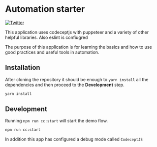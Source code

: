# Automation starter
[![Twitter](https://img.shields.io/twitter/url/http/shields.io.svg?style=social&maxAge=2592000)](http://twitter.com/SJOrrillo)

This application uses codeceptjs with puppeteer and a variety of other helpful libraries. Also eslint is confiugred

The purpose of this application is for learning the basics and how to use good practices and useful tools in automation.


## Installation

After cloning the repository it should be enough to `yarn install` all the dependencies and then proceed to the **Development** step.

```bash
yarn install
```

## Development

Running `npm run cc:start` will start the demo flow.


```bash
npm run cc:start
```

In addition this app has configured a debug mode called `CodeceptJS`
